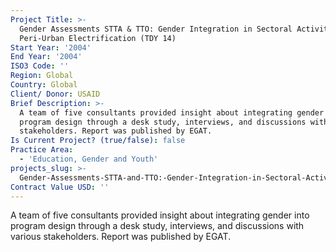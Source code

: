 ```yaml
---
Project Title: >-
  Gender Assessments STTA & TTO: Gender Integration in Sectoral Activities:
  Peri-Urban Electrification (TDY 14)
Start Year: '2004'
End Year: '2004'
ISO3 Code: ''
Region: Global
Country: Global
Client/ Donor: USAID
Brief Description: >-
  A team of five consultants provided insight about integrating gender into
  program design through a desk study, interviews, and discussions with various
  stakeholders. Report was published by EGAT.
Is Current Project? (true/false): false
Practice Area:
  - 'Education, Gender and Youth'
projects_slug: >-
  Gender-Assessments-STTA-and-TTO:-Gender-Integration-in-Sectoral-Activities:-Peri-Urban-Electrification-(TDY-14)
Contract Value USD: ''
---
```

A team of five consultants provided insight about integrating gender into program design through a desk study, interviews, and discussions with various stakeholders. Report was published by EGAT.